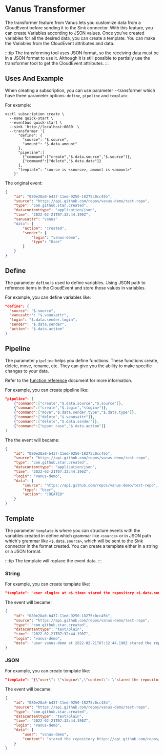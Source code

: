 # Vanus Transformer

The transformer feature from Vanus lets you customize data from a CloudEvent before sending it to the Sink connector. With this feature, you can create Variables according to JSON values. Once you've created variables for all the desired data, you can create a template. You can make the Variables from the CloudEvent attributes and data.

:::tip
The transforming tool uses JSON format, so the receiving data must be in a JSON format to use it.
Although it is still possible to partially use the transformer tool to get the CloudEvent attributes.
:::

## Uses And Example

When creating a subscription, you can use parameter --transformer which have three parameter options: `define`, `pipeline` and `template`.

For example:

```shell
vsctl subscription create \
  --name quick-start \
  --eventbus quick-start \
  --sink 'http://localhost:8080' \
  --transformer '{
      "define": {
        "source": "$.source",
        "amount": "$.data.amount"
      },
      "pipeline":[
        {"command":["create","$.data.source","$.source"]},
        {"command":["delete","$.data.date"]}
      ],
      "template": "source is <source>, amount is <amount>"
    }'
```

The original event:

```json
{
    "id": "080e28a0-b437-11ed-9250-18275c0cc45b",
    "source": "https://api.github.com/repos/vanus-demo/test-repo",
    "type": "com.github.star.created",
    "datacontenttype": "application/json",
    "time": "2022-02-21T07:32:44.190Z",
    "vanusattr": "vanus"
    "data": {
        "action": "created",
        "sender": {
            "login": "vanus-demo",
            "type": "User"
        }
    }
}
```

## Define

The parameter `define` is used to define variables. Using JSON path to reference items in the CloudEvent and store those values in variables.

For example, you can define variables like:

```json
"define": {
  "source": "$.source",
  "vanusattr": "$.vanusattr",
  "login": "$.data.sender.login",
  "sender": "$.data.sender",
  "action": "$.data.action"
}
```

## Pipeline

The parameter `pipeline` helps you define functions. These functions create, delete, move, rename, etc. They can give you the ability to make specific changes to your data.

Refer to the [function reference](function-reference.md) document for more information.

For example, you can create pipeline like:

```json
"pipeline": [
    {"command":["create","$.data.source","$.source"]},
    {"command":["create","$.login","<login>"]},
    {"command":["move","$.data.sender.type","$.data.type"]},
    {"command":["delete","$.vanusattr"]},
    {"command":["delete","$.data.sender"]},
    {"command":["upper_case","$.data.action"]}
]
```

The the event will became:

```json
{
    "id": "080e28a0-b437-11ed-9250-18275c0cc45b",
    "source": "https://api.github.com/repos/vanus-demo/test-repo",
    "type": "com.github.star.created",
    "datacontenttype": "application/json",
    "time": "2022-02-21T07:32:44.190Z",
    "login": "vanus-demo",
    "data": {
        "source": "https://api.github.com/repos/vanus-demo/test-repo",
        "type": "User",
        "action": "CREATED"
    }
}
```

## Template

The parameter `template` is where you can structure events with the variables created in define which grammar like `<source>`  or in JSON path which's grammar like `<$.data.source>`, which will be sent to the Sink connector in the format created. You can create a template either in a string or a JSON format.

:::tip
The template will replace the event data.
:::

### String

For example, you can create template like:

```json
"template": "user <login> at <$.time> stared the repository <$.data.source>"
```

The event will became:

```json
{
    "id": "080e28a0-b437-11ed-9250-18275c0cc45b",
    "source": "https://api.github.com/repos/vanus-demo/test-repo",
    "type": "com.github.star.created",
    "datacontenttype": "text/plain",
    "time": "2022-02-21T07:32:44.190Z",
    "login": "vanus-demo",
    "data": "user vanus-demo at 2022-02-21T07:32:44.190Z stared the repository https://api.github.com/repos/vanus-demo/test-repo"
}
```

### JSON

For example, you can create template like:

```json
"template": "{\"user\": \"<login>\",\"content\": \"stared the repository <$.data.source>\"}"
```

The event will became:

```json
{
    "id": "080e28a0-b437-11ed-9250-18275c0cc45b",
    "source": "https://api.github.com/repos/vanus-demo/test-repo",
    "type": "com.github.star.created",
    "datacontenttype": "text/plain",
    "time": "2022-02-21T07:32:44.190Z",
    "login": "vanus-demo",
    "data": {
        "user": "vanus-demo",
        "content": "stared the repository https://api.github.com/repos/vanus-demo/test-repo"
    }
}
```
